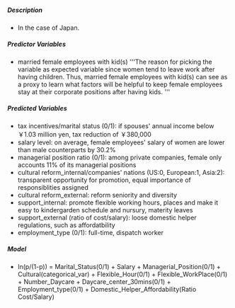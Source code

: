 ##### Description
- In the case of Japan.

##### Predictor Variables
- married female employees with kid(s)
'''The reason for picking the variable as expected variable since women tend to leave work after having children.
Thus, married female employees with kid(s) can see as a proxy to learn what factors will be helpful to keep female employees stay at their corporate positions after having kids.
'''
##### Predicted Variables
- tax incentives/marital status (0/1): if spouses' annual income below ￥1.03 million yen, tax reduction of ￥380,000
- salary level: on average, female employees' salary of women are lower than male counterparts by 30.2%
- managerial position ratio (0/1): among private companies, female only accounts 11% of its managerial positions
- cultural reform_internal/companies' nations (US:0, European:1, Asia:2): transparent opportunity for promotion, equal importance of responsiblities assigned
- cultural reform_external: reform seniority and diversity
- support_internal: promote flexible working hours, places and make it easy to kindergarden schedule and nursury, materity leaves
- support_external (ratio of cost/salary): loose domestic helper regulations, such as affordatbility
- employment_type (0/1): full-time, dispatch worker

##### Model
- ln(p/(1-p)) = Marital_Status(0/1) + Salary + Managerial_Position(0/1) + Cultural(categorical_var) + Flexible_Hour(0/1) + Flexible_WorkPlace(0/1) + Number_Daycare + Daycare_center_30mins(0/1) + Employment_type(0/1) + Domestic_Helper_Affordability(Ratio Cost/Salary) 
